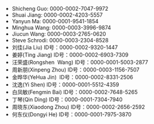 * Shicheng Guo:  0000-0002-7047-9972
* Shuai Jiang: 0000-0002-4203-5557
* Yanyun Ma: 0000-0001-9541-1854
* Minghua Wang: 0000-0003-3996-9874
* Jiucun Wang: 0000-0003-2765-0620
* Steve Schrodi: 0000-0003-2304-8528
* 刘佳(Jia Liu)          ID号：0000-0002-9320-1447
* 姜婷(Ting Jiang)       ID号：0000-0002-6903-7309
* 汪荣盛(Rongshen  Wang) ID号：0000-0001-5003-2877
* 周新朋(Xinpeng Zhou)   ID号：0000-0003-1156-7507
* 金晔华(YeHua Jin)      ID号：0000-0002-8331-2506
* 沈逸(Yi Shen)          ID号：0000-0001-5512-4359
* 白凤敏(Fengmin Bai)    ID号：0000-0002-7648-5265
* 丁琴(Qin Ding)         ID号：0000-0001-7304-7940
* 周晓东(Xiaodong Zhou)  ID号：0000-0002-2656-2592
* 何东仪(Dongyi He)      ID号：0000-0001-7975-3870
